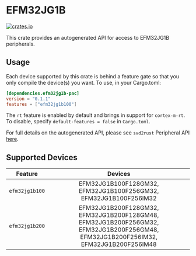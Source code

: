 # EFM32JG1B
    
[![crates.io](https://img.shields.io/crates/v/efm32jg1b-pac?label=efm32jg1b)](https://crates.io/crates/efm32jg1b-pac)

This crate provides an autogenerated API for access to EFM32JG1B peripherals.

## Usage

Each device supported by this crate is behind a feature gate so that you only
compile the device(s) you want. To use, in your Cargo.toml:

```toml
[dependencies.efm32jg1b-pac]
version = "0.1.1"
features = ["efm32jg1b100"]
```

The `rt` feature is enabled by default and brings in support for `cortex-m-rt`.
To disable, specify `default-features = false` in `Cargo.toml`.

For full details on the autogenerated API, please see `svd2rust` Peripheral API [here].
  
[here]: https://docs.rs/svd2rust/0.24.0/svd2rust/#peripheral-api

## Supported Devices
| Feature | Devices |
|:-----:|:-------:|    
|`efm32jg1b100`|EFM32JG1B100F128GM32, EFM32JG1B100F256GM32, EFM32JG1B100F256IM32|
|`efm32jg1b200`|EFM32JG1B200F128GM32, EFM32JG1B200F128GM48, EFM32JG1B200F256GM32, EFM32JG1B200F256GM48, EFM32JG1B200F256IM32, EFM32JG1B200F256IM48|
